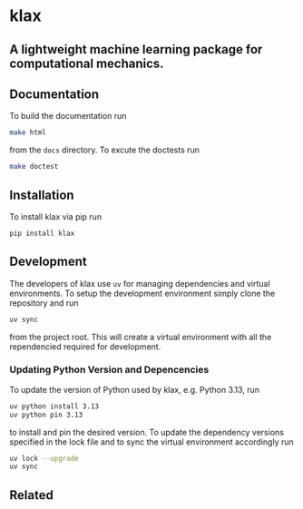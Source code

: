 klax
====
A lightweight machine learning package for computational mechanics.
-------------------------------------------------------------------

## Documentation

To build the documentation run

```bash
make html
```

from the `docs` directory. To excute the doctests run

```bash
make doctest
```


## Installation

To install klax via pip run

```bash
pip install klax
```

## Development

The developers of klax use `uv` for managing dependencies and virtual environments. To setup the development environment simply clone the repository and run 

```bash
uv sync
```

from the project root. This will create a virtual environment with all the rependencied required for development.

### Updating Python Version and Depencencies

To update the version of Python used by klax, e.g. Python 3.13, run 

```bash
uv python install 3.13
uv python pin 3.13
```

to install and pin the desired version. To update the dependency versions specified in the lock file and to sync the virtual environment accordingly run

```bash
uv lock --upgrade
uv sync
```

## Related
